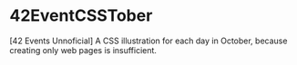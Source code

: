 # 42EventCSSTober
[42 Events Unnoficial]  A CSS illustration for each day in October, because creating only web pages is insufficient.
